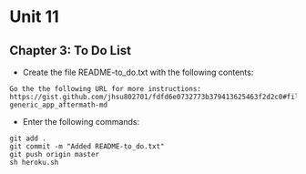 # Unit 11
## Chapter 3: To Do List

* Create the file README-to_do.txt with the following contents:
```
Go the the following URL for more instructions:
https://gist.github.com/jhsu802701/fdfd6e0732773b379413625463f2d2c0#file-generic_app_aftermath-md
```
* Enter the following commands:
```
git add .
git commit -m "Added README-to_do.txt"
git push origin master
sh heroku.sh
```
